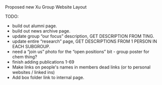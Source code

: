 Proposed new Xu Group Website Layout

TODO:
- build out alumni page.
- build out news archive page. 
- update group “our focus” description, GET DESCRIPTION FROM TING.
- update entire “research” page, GET DESCRIPTIONS FROM 1 PERSON IN EACH SUBGROUP.
- need a “join us” photo for the “open positions” bit - group poster for chem thing?
- finish adding publications 1-69
- Make links on people's names in members dead links (or to personal websites / linked ins)
- Add box folder link to internal page.
